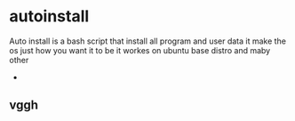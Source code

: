 # autoinstall
Auto install is a bash script that install all program and user data it make the os just how you want it to be it workes on ubuntu base distro and maby other

-
vggh
-
